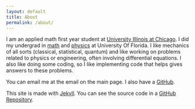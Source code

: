 ```yaml
---
layout: default
title: About
permalink: /about/
---
```


I am an applied math first year student at [University Illinois at Chicago](https://mscs.uic.edu). I did my undergrad in [math](https://math.ufl.edu) and [physics](https://www.phys.ufl.edu) at University Of Florida. I like mechanics of all sorts (classical, statistical, quantum) and like working on problems related to physics or engineering, often involving differential equations. I also like doing some coding, so I like implementing code that helps gives answers to these problems.

You can email me at the email on the main page. I also have a [GitHub](github.com/samueltwallace).

This site is made with [Jekyll](https://jekyllrb.com). You can see the source code in a [GitHub Repository](https://github.com/samueltwallace/swalla24.people.uic.edu).
